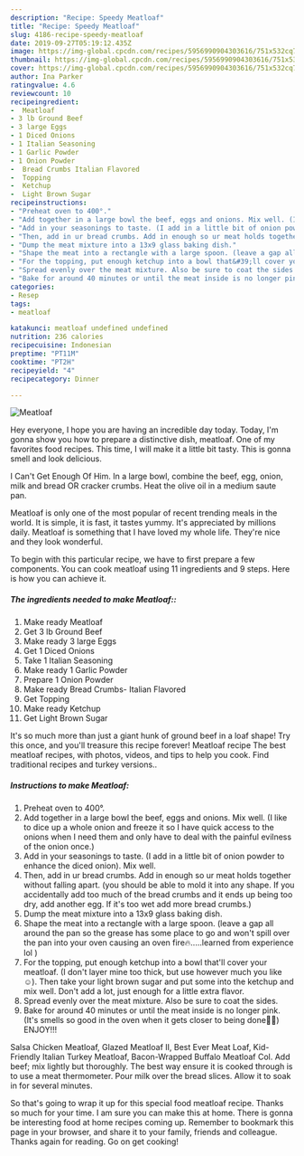 ```yaml
---
description: "Recipe: Speedy Meatloaf"
title: "Recipe: Speedy Meatloaf"
slug: 4186-recipe-speedy-meatloaf
date: 2019-09-27T05:19:12.435Z
image: https://img-global.cpcdn.com/recipes/5956990904303616/751x532cq70/meatloaf-recipe-main-photo.jpg
thumbnail: https://img-global.cpcdn.com/recipes/5956990904303616/751x532cq70/meatloaf-recipe-main-photo.jpg
cover: https://img-global.cpcdn.com/recipes/5956990904303616/751x532cq70/meatloaf-recipe-main-photo.jpg
author: Ina Parker
ratingvalue: 4.6
reviewcount: 10
recipeingredient:
-  Meatloaf
- 3 lb Ground Beef
- 3 large Eggs
- 1 Diced Onions
- 1 Italian Seasoning
- 1 Garlic Powder
- 1 Onion Powder
-  Bread Crumbs Italian Flavored
-  Topping
-  Ketchup
-  Light Brown Sugar
recipeinstructions:
- "Preheat oven to 400°."
- "Add together in a large bowl the beef, eggs and onions. Mix well. (I like to dice up a whole onion and freeze it so I have quick access to the onions when I need them and only have to deal with the painful evilness of the onion once.)"
- "Add in your seasonings to taste. (I add in a little bit of onion powder to enhance the diced onion). Mix well."
- "Then, add in ur bread crumbs. Add in enough so ur meat holds together without falling apart. (you should be able to mold it into any shape. If you accidentally add too much of the bread crumbs and it ends up being too dry, add another egg. If it&#39;s too wet add more bread crumbs.)"
- "Dump the meat mixture into a 13x9 glass baking dish."
- "Shape the meat into a rectangle with a large spoon. (leave a gap all around the pan so the grease has some place to go and won&#39;t spill over the pan into your oven causing an oven fire🔥.....learned from experience lol )"
- "For the topping, put enough ketchup into a bowl that&#39;ll cover your meatloaf. (I don&#39;t layer mine too thick, but use however much you like ☺️). Then take your light brown sugar and put some into the ketchup and mix well. Don&#39;t add a lot, just enough for a little extra flavor."
- "Spread evenly over the meat mixture. Also be sure to coat the sides."
- "Bake for around 40 minutes or until the meat inside is no longer pink. (It&#39;s smells so good in the oven when it gets closer to being done👌🏻) ENJOY!!!"
categories:
- Resep
tags:
- meatloaf

katakunci: meatloaf undefined undefined
nutrition: 236 calories
recipecuisine: Indonesian
preptime: "PT11M"
cooktime: "PT2H"
recipeyield: "4"
recipecategory: Dinner

---
```



![Meatloaf](https://img-global.cpcdn.com/recipes/5956990904303616/751x532cq70/meatloaf-recipe-main-photo.jpg)

Hey everyone, I hope you are having an incredible day today. Today, I'm gonna show you how to prepare a distinctive dish, meatloaf. One of my favorites food recipes. This time, I will make it a little bit tasty. This is gonna smell and look delicious.

I Can&#39;t Get Enough Of Him. In a large bowl, combine the beef, egg, onion, milk and bread OR cracker crumbs. Heat the olive oil in a medium saute pan.

Meatloaf is only one of the most popular of recent trending meals in the world. It is simple, it is fast, it tastes yummy. It's appreciated by millions daily. Meatloaf is something that I have loved my whole life. They're nice and they look wonderful.


To begin with this particular recipe, we have to first prepare a few components. You can cook meatloaf using 11 ingredients and 9 steps. Here is how you can achieve it.

##### The ingredients needed to make Meatloaf::

1. Make ready  Meatloaf
1. Get 3 lb Ground Beef
1. Make ready 3 large Eggs
1. Get 1 Diced Onions
1. Take 1 Italian Seasoning
1. Make ready 1 Garlic Powder
1. Prepare 1 Onion Powder
1. Make ready  Bread Crumbs- Italian Flavored
1. Get  Topping
1. Make ready  Ketchup
1. Get  Light Brown Sugar


It&#39;s so much more than just a giant hunk of ground beef in a loaf shape! Try this once, and you&#39;ll treasure this recipe forever! Meatloaf recipe The best meatloaf recipes, with photos, videos, and tips to help you cook. Find traditional recipes and turkey versions.. 

##### Instructions to make Meatloaf:

1. Preheat oven to 400°.
1. Add together in a large bowl the beef, eggs and onions. Mix well. (I like to dice up a whole onion and freeze it so I have quick access to the onions when I need them and only have to deal with the painful evilness of the onion once.)
1. Add in your seasonings to taste. (I add in a little bit of onion powder to enhance the diced onion). Mix well.
1. Then, add in ur bread crumbs. Add in enough so ur meat holds together without falling apart. (you should be able to mold it into any shape. If you accidentally add too much of the bread crumbs and it ends up being too dry, add another egg. If it&#39;s too wet add more bread crumbs.)
1. Dump the meat mixture into a 13x9 glass baking dish.
1. Shape the meat into a rectangle with a large spoon. (leave a gap all around the pan so the grease has some place to go and won&#39;t spill over the pan into your oven causing an oven fire🔥.....learned from experience lol )
1. For the topping, put enough ketchup into a bowl that&#39;ll cover your meatloaf. (I don&#39;t layer mine too thick, but use however much you like ☺️). Then take your light brown sugar and put some into the ketchup and mix well. Don&#39;t add a lot, just enough for a little extra flavor.
1. Spread evenly over the meat mixture. Also be sure to coat the sides.
1. Bake for around 40 minutes or until the meat inside is no longer pink. (It&#39;s smells so good in the oven when it gets closer to being done👌🏻) ENJOY!!!


Salsa Chicken Meatloaf, Glazed Meatloaf II, Best Ever Meat Loaf, Kid-Friendly Italian Turkey Meatloaf, Bacon-Wrapped Buffalo Meatloaf Col. Add beef; mix lightly but thoroughly. The best way ensure it is cooked through is to use a meat thermometer. Pour milk over the bread slices. Allow it to soak in for several minutes. 

So that's going to wrap it up for this special food meatloaf recipe. Thanks so much for your time. I am sure you can make this at home. There is gonna be interesting food at home recipes coming up. Remember to bookmark this page in your browser, and share it to your family, friends and colleague. Thanks again for reading. Go on get cooking!
